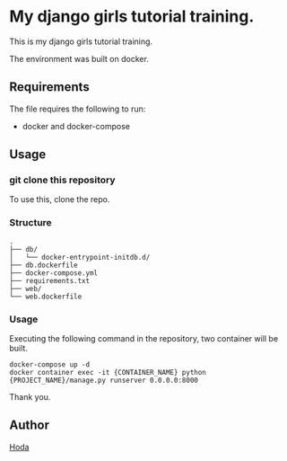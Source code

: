 # My django girls tutorial training.

This is my django girls tutorial training.

The environment was built on docker.

## Requirements

The file requires the following to run:

- docker and docker-compose

## Usage

### git clone this repository

To use this, clone the repo.

### Structure

```
.
├── db/
│   └── docker-entrypoint-initdb.d/
├── db.dockerfile
├── docker-compose.yml
├── requirements.txt
├── web/
└── web.dockerfile
```

### Usage

Executing the following command in the repository, two container will be built.

```
docker-compose up -d
docker container exec -it {CONTAINER_NAME} python {PROJECT_NAME}/manage.py runserver 0.0.0.0:8000
```

Thank you.

## Author
[Hoda](https://hodalog.com/)

